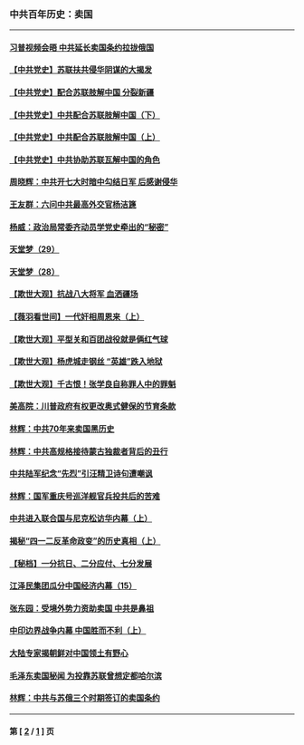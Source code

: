 ### 中共百年历史：卖国
---
#### [习普视频会晤 中共延长卖国条约拉拢俄国](../../pages/nf1176117/n13060971.md?08170430) 
#### [【中共党史】苏联扶共侵华阴谋的大揭发](../../pages/nf1176117/n13056050.md?08170430) 
#### [【中共党史】配合苏联肢解中国 分裂新疆](../../pages/nf1176117/n13040700.md?08170430) 
#### [【中共党史】中共配合苏联肢解中国（下）](../../pages/nf1176117/n13035660.md?08170430) 
#### [【中共党史】中共配合苏联肢解中国（上）](../../pages/nf1176117/n13030262.md?08170430) 
#### [【中共党史】中共协助苏联瓦解中国的角色](../../pages/nf1176117/n13018109.md?08170430) 
#### [周晓辉：中共开七大时暗中勾结日军 后感谢侵华](../../pages/nf1176117/n12921960.md?08170430) 
#### [王友群：六问中共最高外交官杨洁篪](../../pages/nf1176117/n12836495.md?08170430) 
#### [杨威：政治局常委齐动员学党史牵出的“秘密”](../../pages/nf1176117/n12764642.md?08170430) 
#### [天堂梦（29）](../../pages/nf1176117/n12408465.md?08170430) 
#### [天堂梦（28）](../../pages/nf1176117/n12408309.md?08170430) 
#### [【欺世大观】抗战八大将军 血洒疆场](../../pages/nf1176117/n12357044.md?08170430) 
#### [【薇羽看世间】一代奸相周恩来（上）](../../pages/nf1176117/n12401109.md?08170430) 
#### [【欺世大观】平型关和百团战役就是俩红气球](../../pages/nf1176117/n12359157.md?08170430) 
#### [【欺世大观】杨虎城走钢丝 “英雄”跌入地狱](../../pages/nf1176117/n12358840.md?08170430) 
#### [【欺世大观】千古恨！张学良自称罪人中的罪魁](../../pages/nf1176117/n12358629.md?08170430) 
#### [美高院：川普政府有权更改奥式健保的节育条款](../../pages/nf1176117/n12242171.md?08170430) 
#### [林辉：中共70年来卖国黑历史](../../pages/nf1176117/n11552181.md?08170430) 
#### [林辉：中共高规格接待蒙古独裁者背后的丑行](../../pages/nf1176117/n11225005.md?08170430) 
#### [中共陆军纪念“先烈”引汪精卫诗句遭嘲讽](../../pages/nf1176117/n11153345.md?08170430) 
#### [林辉：国军重庆号巡洋舰官兵投共后的苦难](../../pages/nf1176117/n10997801.md?08170430) 
#### [中共进入联合国与尼克松访华内幕（上）](../../pages/nf1176117/n10138788.md?08170430) 
#### [揭秘“四一二反革命政变”的历史真相（上）](../../pages/nf1176117/n9996650.md?08170430) 
#### [【秘档】一分抗日、二分应付、七分发展](../../pages/nf1176117/n9331484.md?08170430) 
#### [江泽民集团瓜分中国经济内幕（15）](../../pages/nf1176117/n9268584.md?08170430) 
#### [张东园：受境外势力资助卖国 中共是鼻祖](../../pages/nf1176117/n9272480.md?08170430) 
#### [中印边界战争内幕 中国胜而不利（上）](../../pages/nf1176117/n9252458.md?08170430) 
#### [大陆专家揭朝鲜对中国领土有野心](../../pages/nf1176117/n9074056.md?08170430) 
#### [毛泽东卖国秘闻 为投靠苏联曾想定都哈尔滨](../../pages/nf1176117/n9058631.md?08170430) 
#### [林辉：中共与苏俄三个时期签订的卖国条约](../../pages/nf1176117/n9036062.md?08170430) 

---
#### 第 [ [2](./2.md?08170430) / [1](./1.md?08170430) ] 页
